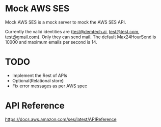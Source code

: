 
# Mock AWS SES

Mock AWS SES is a mock server to mock the AWS SES API.

Currently the valid identities are (test@demtech.ai, test@test.com, test@gmail.com). Only they can send mail.
The default Max24HourSend is 10000 and maximum emails per second is 14.


# TODO
* Implement the Rest of APIs
* Optional(Relational store)
* Fix error messages as per AWS spec

# API Reference
https://docs.aws.amazon.com/ses/latest/APIReference